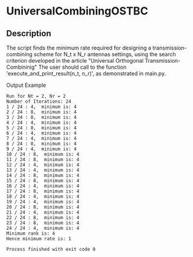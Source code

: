 # UniversalCombiningOSTBC

Description
-------------------------------------------------------------

The script finds the minimum rate required for designing a transmission-combining scheme for
N_t x N_r antennas settings, using the search criterion developed in the article "Universal Orthogonal Transmission-Combininig"
The user should call to the function 'execute_and_print_result(n_t, n_r)', as demonstrated in main.py.

Output Example
~~~~~~~~~~~~~~~~~~~~~~~~~~~~~~~~~~~~~~~~~~~~~~~~~~~~~~~~~~~~
Run for Nt = 2, Nr = 2
Number of Iterations: 24
1 / 24 : 4,  minimum is: 4
2 / 24 : 8,  minimum is: 4
3 / 24 : 8,  minimum is: 4
4 / 24 : 4,  minimum is: 4
5 / 24 : 8,  minimum is: 4
6 / 24 : 4,  minimum is: 4
7 / 24 : 4,  minimum is: 4
8 / 24 : 8,  minimum is: 4
9 / 24 : 4,  minimum is: 4
10 / 24 : 8,  minimum is: 4
11 / 24 : 8,  minimum is: 4
12 / 24 : 4,  minimum is: 4
13 / 24 : 4,  minimum is: 4
14 / 24 : 8,  minimum is: 4
15 / 24 : 8,  minimum is: 4
16 / 24 : 4,  minimum is: 4
17 / 24 : 8,  minimum is: 4
18 / 24 : 4,  minimum is: 4
19 / 24 : 4,  minimum is: 4
20 / 24 : 8,  minimum is: 4
21 / 24 : 4,  minimum is: 4
22 / 24 : 8,  minimum is: 4
23 / 24 : 8,  minimum is: 4
24 / 24 : 4,  minimum is: 4
Minimum rank is: 4
Hence minimum rate is: 1

Process finished with exit code 0
